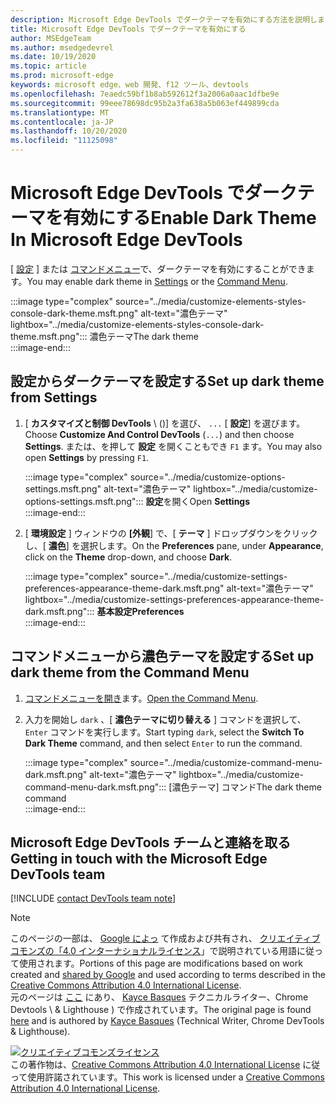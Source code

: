```yaml
---
description: Microsoft Edge DevTools でダークテーマを有効にする方法を説明します。
title: Microsoft Edge DevTools でダークテーマを有効にする
author: MSEdgeTeam
ms.author: msedgedevrel
ms.date: 10/19/2020
ms.topic: article
ms.prod: microsoft-edge
keywords: microsoft edge、web 開発、f12 ツール、devtools
ms.openlocfilehash: 7eaedc59bf1b8ab592612f3a2006a0aac1dfbe9e
ms.sourcegitcommit: 99eee78698dc95b2a3fa638a5b063ef449899cda
ms.translationtype: MT
ms.contentlocale: ja-JP
ms.lasthandoff: 10/20/2020
ms.locfileid: "11125098"
---
```

<!-- Copyright Kayce Basques 

   Licensed under the Apache License, Version 2.0 (the "License");
   you may not use this file except in compliance with the License.
   You may obtain a copy of the License at

       https://www.apache.org/licenses/LICENSE-2.0

   Unless required by applicable law or agreed to in writing, software
   distributed under the License is distributed on an "AS IS" BASIS,
   WITHOUT WARRANTIES OR CONDITIONS OF ANY KIND, either express or implied.
   See the License for the specific language governing permissions and
   limitations under the License.  -->

# <span data-ttu-id="ad13c-104">Microsoft Edge DevTools でダークテーマを有効にする</span><span class="sxs-lookup"><span data-stu-id="ad13c-104">Enable Dark Theme In Microsoft Edge DevTools</span></span>  

<span data-ttu-id="ad13c-105">[ [設定](#set-up-dark-theme-from-settings) ] または [コマンドメニュー](#set-up-dark-theme-from-the-command-menu)で、ダークテーマを有効にすることができます。</span><span class="sxs-lookup"><span data-stu-id="ad13c-105">You may enable dark theme in [Settings](#set-up-dark-theme-from-settings) or the [Command Menu](#set-up-dark-theme-from-the-command-menu).</span></span>  

:::image type="complex" source="../media/customize-elements-styles-console-dark-theme.msft.png" alt-text="濃色テーマ" lightbox="../media/customize-elements-styles-console-dark-theme.msft.png":::
   <span data-ttu-id="ad13c-107">濃色テーマ</span><span class="sxs-lookup"><span data-stu-id="ad13c-107">The dark theme</span></span>  
:::image-end:::  

## <span data-ttu-id="ad13c-108">設定からダークテーマを設定する</span><span class="sxs-lookup"><span data-stu-id="ad13c-108">Set up dark theme from Settings</span></span>  

1.  <span data-ttu-id="ad13c-109">[ **カスタマイズと制御 DevTools** \ (\)] を選び、 `...` [ **設定**] を選びます。</span><span class="sxs-lookup"><span data-stu-id="ad13c-109">Choose **Customize And Control DevTools** \(`...`\) and then choose **Settings**.</span></span>  <span data-ttu-id="ad13c-110">または、を押して **設定** を開くこともでき `F1` ます。</span><span class="sxs-lookup"><span data-stu-id="ad13c-110">You may also open **Settings** by pressing `F1`.</span></span>  
    
    :::image type="complex" source="../media/customize-options-settings.msft.png" alt-text="濃色テーマ" lightbox="../media/customize-options-settings.msft.png":::
       <span data-ttu-id="ad13c-112">**設定**を開く</span><span class="sxs-lookup"><span data-stu-id="ad13c-112">Open **Settings**</span></span>  
    :::image-end:::  

1.  <span data-ttu-id="ad13c-113">[ **環境設定** ] ウィンドウの **[外観**] で、[ **テーマ** ] ドロップダウンをクリックし、[ **濃色**] を選択します。</span><span class="sxs-lookup"><span data-stu-id="ad13c-113">On the **Preferences** pane,  under **Appearance**, click on the **Theme** drop-down, and choose **Dark**.</span></span>  
    
    :::image type="complex" source="../media/customize-settings-preferences-appearance-theme-dark.msft.png" alt-text="濃色テーマ" lightbox="../media/customize-settings-preferences-appearance-theme-dark.msft.png":::
       **<span data-ttu-id="ad13c-115">基本設定</span><span class="sxs-lookup"><span data-stu-id="ad13c-115">Preferences</span></span>**  
    :::image-end:::  

## <span data-ttu-id="ad13c-116">コマンドメニューから濃色テーマを設定する</span><span class="sxs-lookup"><span data-stu-id="ad13c-116">Set up dark theme from the Command Menu</span></span>  

1.  <span data-ttu-id="ad13c-117">[コマンドメニューを開き][DevtoolsCommandMenu]ます。</span><span class="sxs-lookup"><span data-stu-id="ad13c-117">[Open the Command Menu][DevtoolsCommandMenu].</span></span>  
1.  <span data-ttu-id="ad13c-118">入力を開始し `dark` 、[ **濃色テーマに切り替える** ] コマンドを選択して、 `Enter` コマンドを実行します。</span><span class="sxs-lookup"><span data-stu-id="ad13c-118">Start typing `dark`, select the **Switch To Dark Theme** command, and then select `Enter` to run the command.</span></span>  
    
    :::image type="complex" source="../media/customize-command-menu-dark.msft.png" alt-text="濃色テーマ" lightbox="../media/customize-command-menu-dark.msft.png":::
       <span data-ttu-id="ad13c-120">[濃色テーマ] コマンド</span><span class="sxs-lookup"><span data-stu-id="ad13c-120">The dark theme command</span></span>  
    :::image-end:::  
    
## <span data-ttu-id="ad13c-121">Microsoft Edge DevTools チームと連絡を取る</span><span class="sxs-lookup"><span data-stu-id="ad13c-121">Getting in touch with the Microsoft Edge DevTools team</span></span>  

[!INCLUDE [contact DevTools team note](../includes/contact-devtools-team-note.md)]  

<!-- links -->  

[DevtoolsCommandMenu]: ../command-menu/index.md "コマンドメニュー |Microsoft ドキュメント"  

> [!NOTE]
> <span data-ttu-id="ad13c-123">このページの一部は、 [Google によっ][GoogleSitePolicies] て作成および共有され、 [クリエイティブコモンズの「4.0 インターナショナルライセンス][CCA4IL]」で説明されている用語に従って使用されます。</span><span class="sxs-lookup"><span data-stu-id="ad13c-123">Portions of this page are modifications based on work created and [shared by Google][GoogleSitePolicies] and used according to terms described in the [Creative Commons Attribution 4.0 International License][CCA4IL].</span></span>  
> <span data-ttu-id="ad13c-124">元のページは [ここ](https://developers.google.com/web/tools/chrome-devtools/customize/dark-theme) にあり、 [Kayce Basques][KayceBasques] テクニカルライター、Chrome Devtools \ & Lighthouse \) で作成されています。</span><span class="sxs-lookup"><span data-stu-id="ad13c-124">The original page is found [here](https://developers.google.com/web/tools/chrome-devtools/customize/dark-theme) and is authored by [Kayce Basques][KayceBasques] \(Technical Writer, Chrome DevTools \& Lighthouse\).</span></span>  

[![クリエイティブコモンズライセンス][CCby4Image]][CCA4IL]  
<span data-ttu-id="ad13c-126">この著作物は、[Creative Commons Attribution 4.0 International License][CCA4IL] に従って使用許諾されています。</span><span class="sxs-lookup"><span data-stu-id="ad13c-126">This work is licensed under a [Creative Commons Attribution 4.0 International License][CCA4IL].</span></span>  

[CCA4IL]: https://creativecommons.org/licenses/by/4.0  
[CCby4Image]: https://i.creativecommons.org/l/by/4.0/88x31.png  
[GoogleSitePolicies]: https://developers.google.com/terms/site-policies  
[KayceBasques]: https://developers.google.com/web/resources/contributors/kaycebasques  
